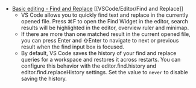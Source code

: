 - [Basic editing - Find and Replace](https://code.visualstudio.com/docs/editor/codebasics#_find-and-replace) [[VSCode/Editor/Find and Replace]]
	- VS Code allows you to quickly find text and replace in the currently opened file. Press ⌘F to open the Find Widget in the editor, search results will be highlighted in the editor, overview ruler and minimap.
	- If there are more than one matched result in the current opened file, you can press Enter and ⇧Enter to navigate to next or previous result when the find input box is focused.
	- By default, VS Code saves the history of your find and replace queries for a workspace and restores it across restarts. You can configure this behavior with the [](vscode://settings/editor.find.history)editor.find.history and [](vscode://settings/editor.find.replaceHistory)editor.find.replaceHistory settings. Set the value to `never` to disable saving the history.